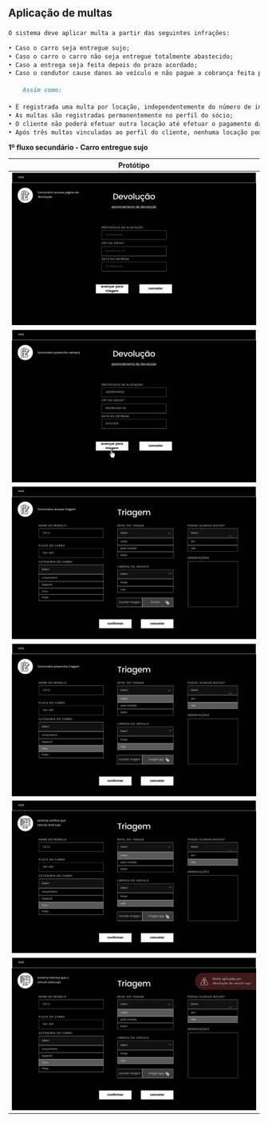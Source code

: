 ## Aplicação de multas

`O sistema deve aplicar multa a partir das seguintes infrações:`
```markdown
• Caso o carro seja entregue sujo;
• Caso o carro o carro não seja entregue totalmente abastecido;
• Caso a entrega seja feita depois do prazo acordado;
• Caso o condutor cause danos ao veículo e não pague a cobrança feita pela locadora.

	Assim como:

• É registrada uma multa por locação, independentemente do número de infrações cometidas;
• As multas são registradas permanentemente no perfil do sócio;
• O cliente não poderá efetuar outra locação até efetuar o pagamento da multa.
• Após três multas vinculadas ao perfil do cliente, nenhuma locação poderá ser mais efetuada.

```


**1º fluxo secundário - Carro entregue sujo**

| Protótipo |
| --- |
| ![](../img-fluxos/req-05/11.png) |
| ![](../img-fluxos/req-05/12.png) |
| ![](../img-fluxos/req-05/13.png)|
| ![](../img-fluxos/req-05/14.png)|
| ![](../img-fluxos/req-05/15.png) |
| ![](../img-fluxos/req-05/16.png) |





